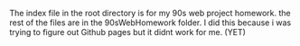 The index file in the root directory is for my 90s web project homework. the rest of the files are in the 90sWebHomework folder. 
I did this because i was trying to figure out Github pages but it didnt work for me. (YET)